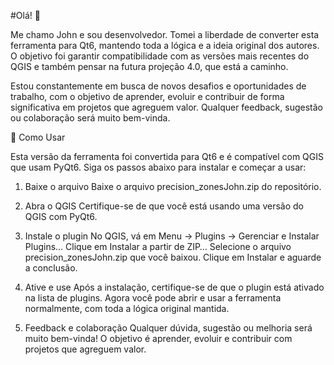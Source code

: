#Olá! 👋

Me chamo John e sou desenvolvedor. Tomei a liberdade de converter esta ferramenta para Qt6, mantendo toda a lógica e a ideia original dos autores. O objetivo foi garantir compatibilidade com as versões mais recentes do QGIS e também pensar na futura projeção 4.0, que está a caminho.

Estou constantemente em busca de novos desafios e oportunidades de trabalho, com o objetivo de aprender, evoluir e contribuir de forma significativa em projetos que agreguem valor. Qualquer feedback, sugestão ou colaboração será muito bem-vinda.


📝 Como Usar

Esta versão da ferramenta foi convertida para Qt6 e é compatível com QGIS que usam PyQt6. Siga os passos abaixo para instalar e começar a usar:

1. Baixe o arquivo
Baixe o arquivo precision_zonesJohn.zip do repositório.

2. Abra o QGIS
Certifique-se de que você está usando uma versão do QGIS com PyQt6.

3. Instale o plugin
No QGIS, vá em Menu → Plugins → Gerenciar e Instalar Plugins…
Clique em Instalar a partir de ZIP…
Selecione o arquivo precision_zonesJohn.zip que você baixou.
Clique em Instalar e aguarde a conclusão.

4. Ative e use
Após a instalação, certifique-se de que o plugin está ativado na lista de plugins.
Agora você pode abrir e usar a ferramenta normalmente, com toda a lógica original mantida.

5. Feedback e colaboração
Qualquer dúvida, sugestão ou melhoria será muito bem-vinda!
O objetivo é aprender, evoluir e contribuir com projetos que agreguem valor.
